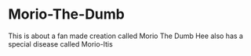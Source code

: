 # Morio-The-Dumb
This is about a fan made creation called Morio The Dumb
Hee also has a special disease called Morio-Itis
